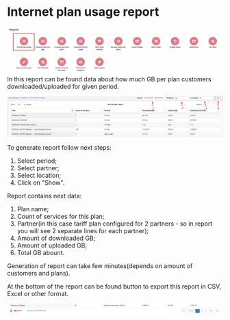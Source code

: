 Internet plan usage report
====
![icon](icon.png)
In this report can be found data about how much GB per plan customers downloaded/uploaded for given period.

![report](report.png)

To generate report follow next steps:
1. Select period;
2. Select partner;
3. Select location;
4. Click on "Show".

Report contains next data:
1. Plan name;
2. Count of services for this plan;
3. Partner(in this case tariff plan configured for 2 partners - so in report you will see 2 separate lines for each partner);
4. Amount of downloaded GB;
5. Amount of uploaded GB;
6. Total GB abount.

Generation of report can take few minutes(depends on amount of customers and plans).

At the bottom of the report can be found button to export this report in CSV, Excel or other format.

![export](export.png)
